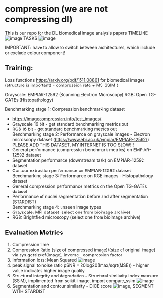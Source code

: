 # compression (we are not compressing dl)
This is our repo for the DL biomedical image analysis papers
TIMELINE
![image](https://github.com/user-attachments/assets/a8eefb84-155e-4cc1-833c-637e7be301ff)
TASKS
![image](https://github.com/user-attachments/assets/209a6474-d6d7-4eed-abd3-040a617e0886)

IMPORTANT: have to allow to switch between architectures, which include or exclude colour component!

## Training:

Loss functions https://arxiv.org/pdf/1511.08861
for biomedical images (structure is important) - compression rate + MS-SSIM (

Grayscale: EMPIAR-12592 (Scanning Electron Microscopy)
RGB: Open TG-GATEs (Histopathology)

Benchmarking stage 1: Compression benchmarking dataset  
  - https://imagecompression.info/test_images/  
  - Grayscale 16 bit - get standard benchmarking metrics out  
  - RGB 16 bit - get standard benchmarking metrics out  
Benchmarking stage 2: Performance on grayscale images - Electron microscopy dataset (https://www.ebi.ac.uk/empiar/EMPIAR-12592/) PLEASE ADD THIS DATASET, MY INTERNET IS TOO SLOW!!!  
  - General performance (compression benchmark metrics) on EMPIAR-12592 dataset  
  - Segmentation performance (downstream task) on EMPIAR-12592 dataset  
  - Contour extraction performance on EMPIAR-12592 dataset  
Benchmarking stage 3: Performance on RGB images - Histopathology dataset  
  - General compression performance metrics on the Open TG-GATEs dataset  
  - Performance of nuclei segmentation before and after segmentation (STARDIST)  
Benchmarking stage 4: unseen image types  
  - Grayscale: MRI dataset (select one from bioimage archive)  
  - RGB: Brightfield microscopy (select one from bioimage archive)  


## Evaluation Metrics

1) Compression time
2) Compression Ratio (size of compressed image)/(size of original image) via sys.getsizeof(image), inverse - compression factor
3) Information loss: Mean Squared
   ![image](https://github.com/user-attachments/assets/1b369f23-e3cd-4b22-b177-89f54bcb0a3d)
4) peak signal to noise ratio pSNR = 20log20(Imax/sqrt(MSE)) - higher value indicates higher image quality
5) Structural integrity and degradation - Structural similarity index measure (SSIM), implimented from scikit-image, import compare_ssim
   ![image](https://github.com/user-attachments/assets/10c7301b-9a05-4367-932b-601166c6f15c)
6) Segmentation and contour similarity - DICE score ![image](https://github.com/user-attachments/assets/9187cfb4-074c-4ae7-8992-61f98d9826eb), SEGMENT WITH STARDIST

